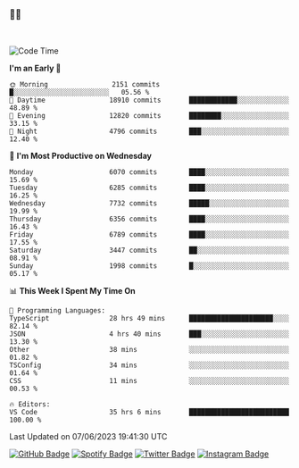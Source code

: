 ### 🤙🍺

<!-- <a href="https://github-readme-stats.vercel.app/api?username=hzak2xx&count_private=true&show_icons=true&theme=dracula">
  <img align="center" src="https://github-readme-stats.vercel.app/api?username=hzak2xx&count_private=true&show_icons=true&theme=dracula" />
</a>
</br> -->
</br>

<!--START_SECTION:waka-->
![Code Time](http://img.shields.io/badge/Code%20Time-2%2C473%20hrs%2050%20mins-blue)

**I'm an Early 🐤** 

```text
🌞 Morning                2151 commits        █░░░░░░░░░░░░░░░░░░░░░░░░   05.56 % 
🌆 Daytime                18910 commits       ████████████░░░░░░░░░░░░░   48.89 % 
🌃 Evening                12820 commits       ████████░░░░░░░░░░░░░░░░░   33.15 % 
🌙 Night                  4796 commits        ███░░░░░░░░░░░░░░░░░░░░░░   12.40 % 
```
📅 **I'm Most Productive on Wednesday** 

```text
Monday                   6070 commits        ████░░░░░░░░░░░░░░░░░░░░░   15.69 % 
Tuesday                  6285 commits        ████░░░░░░░░░░░░░░░░░░░░░   16.25 % 
Wednesday                7732 commits        █████░░░░░░░░░░░░░░░░░░░░   19.99 % 
Thursday                 6356 commits        ████░░░░░░░░░░░░░░░░░░░░░   16.43 % 
Friday                   6789 commits        ████░░░░░░░░░░░░░░░░░░░░░   17.55 % 
Saturday                 3447 commits        ██░░░░░░░░░░░░░░░░░░░░░░░   08.91 % 
Sunday                   1998 commits        █░░░░░░░░░░░░░░░░░░░░░░░░   05.17 % 
```


📊 **This Week I Spent My Time On** 

```text
💬 Programming Languages: 
TypeScript               28 hrs 49 mins      █████████████████████░░░░   82.14 % 
JSON                     4 hrs 40 mins       ███░░░░░░░░░░░░░░░░░░░░░░   13.30 % 
Other                    38 mins             ░░░░░░░░░░░░░░░░░░░░░░░░░   01.82 % 
TSConfig                 34 mins             ░░░░░░░░░░░░░░░░░░░░░░░░░   01.64 % 
CSS                      11 mins             ░░░░░░░░░░░░░░░░░░░░░░░░░   00.53 % 

🔥 Editors: 
VS Code                  35 hrs 6 mins       █████████████████████████   100.00 % 
```


 Last Updated on 07/06/2023 19:41:30 UTC
<!--END_SECTION:waka-->

[![GitHub Badge](https://img.shields.io/badge/GitHub-100000?style=for-the-badge&logo=github&logoColor=white)](https://github.com/hzak2xx)
[![Spotify Badge](https://img.shields.io/badge/Spotify-1ED760?&style=for-the-badge&logo=spotify&logoColor=white)](https://open.spotify.com/user/uf90s6sbbh75a1mt44clkhkvf)
[![Twitter Badge](https://img.shields.io/badge/Twitter-1DA1F2?style=for-the-badge&logo=twitter&logoColor=white)](https://twitter.com/hzak2xx)
[![Instagram Badge](https://img.shields.io/badge/Instagram-E4405F?style=for-the-badge&logo=instagram&logoColor=white)](https://www.instagram.com/hzak2xx/)
